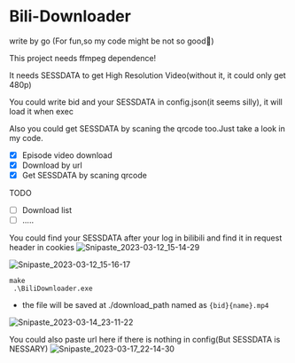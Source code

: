 # Bili-Downloader

write by go (For fun,so my code might be not so good🥹)

This project needs ffmpeg dependence!

It needs SESSDATA to get  High Resolution Video(without it, it could only get 480p)

You could write bid and your SESSDATA in config.json(it seems silly), it will load it when exec

Also you could get SESSDATA by scaning the qrcode too.Just take a look in my code.

- [x] Episode video download
- [x] Download by url
- [x] Get SESSDATA by scaning qrcode

TODO
- [ ] Download list
- [ ]  .....

You could find your SESSDATA after your log in bilibili and find it in request header in cookies 
![Snipaste_2023-03-12_15-14-29](https://user-images.githubusercontent.com/67376942/224530080-f1d37a74-3cba-433a-8ef4-259755f1b550.png)

![Snipaste_2023-03-12_15-16-17](https://user-images.githubusercontent.com/67376942/224530152-766a2f6d-6d0a-48c8-8d00-d66037385df1.png)

```
make
 .\BiliDownloader.exe
```

- the file will be saved at ./download_path named as `{bid}{name}.mp4`

![Snipaste_2023-03-14_23-11-22](https://user-images.githubusercontent.com/67376942/225046480-1b7552f8-acef-47a7-ac94-17a0cedaefb5.png)

You could also paste url here if there is nothing in config(But SESSDATA is NESSARY)
![Snipaste_2023-03-17_22-14-30](https://user-images.githubusercontent.com/67376942/225930086-94321702-c8a0-4bc7-8f70-775eb3619be6.png)
